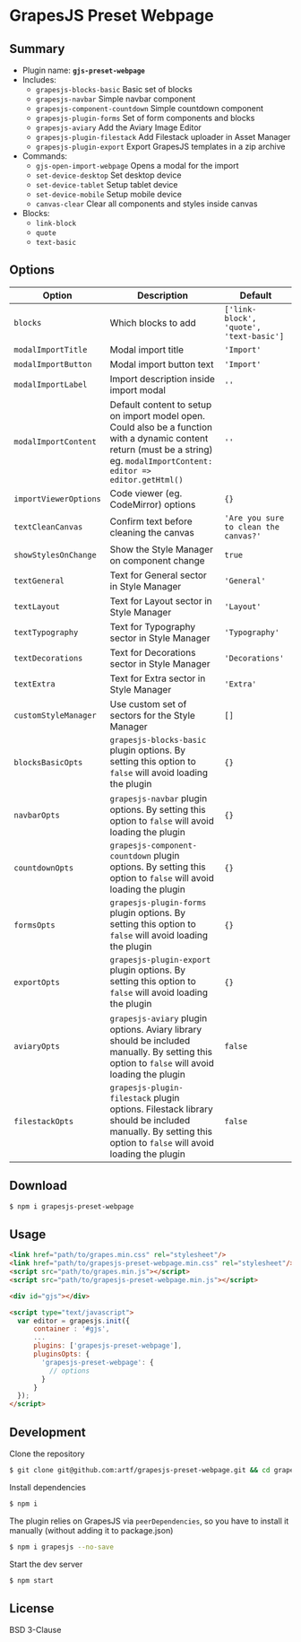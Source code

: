 # GrapesJS Preset Webpage

## Summary

* Plugin name: **`gjs-preset-webpage`**
* Includes:
  * `grapesjs-blocks-basic` Basic set of blocks
  * `grapesjs-navbar` Simple navbar component
  * `grapesjs-component-countdown` Simple countdown component
  * `grapesjs-plugin-forms` Set of form components and blocks
  * `grapesjs-aviary` Add the Aviary Image Editor
  * `grapesjs-plugin-filestack` Add Filestack uploader in Asset Manager
  * `grapesjs-plugin-export` Export GrapesJS templates in a zip archive
* Commands:
  * `gjs-open-import-webpage` Opens a modal for the import
  * `set-device-desktop` Set desktop device
  * `set-device-tablet` Setup tablet device
  * `set-device-mobile` Setup mobile device
  * `canvas-clear` Clear all components and styles inside canvas
* Blocks:
  * `link-block`
  * `quote`
  * `text-basic`

## Options

| Option | Description | Default |
| - | - | - |
| `blocks` | Which blocks to add | `['link-block', 'quote', 'text-basic']` |
| `modalImportTitle` | Modal import title | `'Import'` |
| `modalImportButton` | Modal import button text | `'Import'` |
| `modalImportLabel` | Import description inside import modal | `''` |
| `modalImportContent` | Default content to setup on import model open. Could also be a function with a dynamic content return (must be a string) eg. `modalImportContent: editor => editor.getHtml()` | `''` |
| `importViewerOptions` | Code viewer (eg. CodeMirror) options | `{}` |
| `textCleanCanvas` | Confirm text before cleaning the canvas | `'Are you sure to clean the canvas?'` |
| `showStylesOnChange` | Show the Style Manager on component change | `true` |
| `textGeneral` | Text for General sector in Style Manager | `'General'` |
| `textLayout` | Text for Layout sector in Style Manager | `'Layout'` |
| `textTypography` | Text for Typography sector in Style Manager | `'Typography'` |
| `textDecorations` | Text for Decorations sector in Style Manager | `'Decorations'` |
| `textExtra` | Text for Extra sector in Style Manager | `'Extra'` |
| `customStyleManager` | Use custom set of sectors for the Style Manager | `[]` |
| `blocksBasicOpts` | `grapesjs-blocks-basic` plugin options. By setting this option to `false` will avoid loading the plugin | `{}` |
| `navbarOpts` | `grapesjs-navbar` plugin options. By setting this option to `false` will avoid loading the plugin | `{}` |
| `countdownOpts` | `grapesjs-component-countdown` plugin options. By setting this option to `false` will avoid loading the plugin | `{}` |
| `formsOpts` | `grapesjs-plugin-forms` plugin options. By setting this option to `false` will avoid loading the plugin | `{}` |
| `exportOpts` | `grapesjs-plugin-export` plugin options. By setting this option to `false` will avoid loading the plugin | `{}` |
| `aviaryOpts` | `grapesjs-aviary` plugin options. Aviary library should be included manually. By setting this option to `false` will avoid loading the plugin | `false` |
| `filestackOpts` | `grapesjs-plugin-filestack` plugin options. Filestack library should be included manually. By setting this option to `false` will avoid loading the plugin | `false` |

## Download

```sh
$ npm i grapesjs-preset-webpage
```

## Usage

```html
<link href="path/to/grapes.min.css" rel="stylesheet"/>
<link href="path/to/grapesjs-preset-webpage.min.css" rel="stylesheet"/>
<script src="path/to/grapes.min.js"></script>
<script src="path/to/grapesjs-preset-webpage.min.js"></script>

<div id="gjs"></div>

<script type="text/javascript">
  var editor = grapesjs.init({
      container : '#gjs',
      ...
      plugins: ['grapesjs-preset-webpage'],
      pluginsOpts: {
        'grapesjs-preset-webpage': {
          // options
        }
      }
  });
</script>
```

## Development

Clone the repository

```sh
$ git clone git@github.com:artf/grapesjs-preset-webpage.git && cd grapesjs-preset-webpage
```

Install dependencies

```sh
$ npm i
```

The plugin relies on GrapesJS via `peerDependencies`, so you have to install it manually (without adding it to package.json)

```sh
$ npm i grapesjs --no-save
```

Start the dev server

```sh
$ npm start
```

## License

BSD 3-Clause
